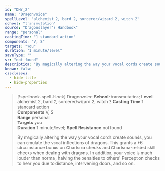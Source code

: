 ```yaml
---
id: "DHr_2"
name: "Dragonvoice"
spellLevel: "alchemist 2, bard 2, sorcerer/wizard 2, witch 2"
school: "transmutation"
source: "Dragonslayer's Handbook"
range: "personal"
castingTime: "1 standard action"
components: "V, S"
targets: "you"
duration: "1 minute/level"
saveType: ""
sr: "not found"
description: "By magically altering the way your vocal cords create sounds, you can emulate the vocal inflections of dragons. This grants a +6 circumstance bonus on Charisma checks and Charisma-related skill checks when dealing with dragons.  In addition, your voice is much louder than normal, halving the penalties to others' Perception checks to hear you due to distance, intervening doors, and so on."
known: false
cssclasses:
  - hide-title
  - hide-properties
---
```


> [!spellbook-spell-block] Dragonvoice
> **School:** transmutation; **Level** alchemist 2, bard 2, sorcerer/wizard 2, witch 2
> **Casting Time** 1 standard action  
> **Components** V, S  
> **Range** personal  
> **Targets** you  
> **Duration** 1 minute/level; **Spell Resistance** not found
> 
> By magically altering the way your vocal cords create sounds, you can emulate the vocal inflections of dragons. This grants a +6 circumstance bonus on Charisma checks and Charisma-related skill checks when dealing with dragons.  In addition, your voice is much louder than normal, halving the penalties to others' Perception checks to hear you due to distance, intervening doors, and so on.